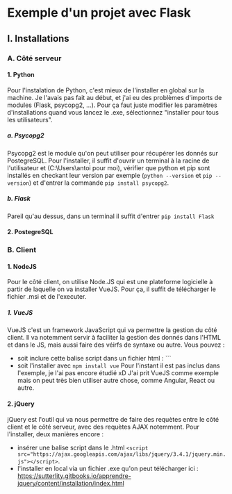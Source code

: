 # Exemple d'un projet avec Flask

## I. Installations

### A. Côté serveur

#### 1. Python 

Pour l'instalation de Python, c'est mieux de l'installer en global sur la machine. Je l'avais pas fait au début, et j'ai eu des problèmes d'imports de modules (Flask, psycopg2, ...). Pour ça faut juste modifier les paramètres d'installations quand vous lancez le .exe, sélectionnez "installer pour tous les utilisateurs". 

##### a. Psycopg2

Psycopg2 est le module qu'on peut utiliser pour récupérer les donnés sur PostegreSQL. Pour l'installer, il suffit d'ouvrir un terminal à la racine de l'utilisateur et (C:\Users\antoi pour moi), vérifier que python et pip sont installés en checkant leur version par exemple (`python --version` et `pip --version`) et d'entrer la commande `pip install psycopg2`. 

##### b. Flask

Pareil qu'au dessus, dans un terminal il suffit d'entrer `pip install Flask`

#### 2. PostegreSQL 



### B. Client  

#### 1. NodeJS

Pour le côté client, on utilise Node.JS qui est une plateforme logicielle à partir de laquelle on va installer VueJS. Pour ça, il suffit de télécharger le fichier .msi et de l'executer. 

##### 1. VueJS

VueJS c'est un framework JavaScript qui va permettre la gestion du côté client. Il va notemment servir à faciliter la gestion des donnés dans l'HTML et dans le JS, mais aussi faire des véirfs de syntaxe ou autre. Vous pouvez : 
- soit inclure cette balise script dans un fichier html : ``<script src="https://cdn.jsdelivr.net/npm/vue/dist/vue.js"></script>`
- soit l'installer avec `npm install vue`
Pour l'instant il est pas inclus dans l'exemple, je l'ai pas encore étudié xD
J'ai prit VueJS comme exemple mais on peut très bien utiliser autre chose, comme Angular, React ou autre.

#### 2. jQuery

jQuery est l'outil qui va nous permettre de faire des requètes entre le côté client et le côté serveur, avec des requètes AJAX notemment. 
Pour l'installer, deux manières encore : 
- insérer une balise script dans le .html `<script src="https://ajax.googleapis.com/ajax/libs/jquery/3.4.1/jquery.min.js"></script>`. 
- l'installer en local via un fichier .exe qu'on peut télécharger ici : https://sutterlity.gitbooks.io/apprendre-jquery/content/installation/index.html




 

